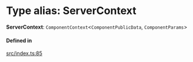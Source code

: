 # Type alias: ServerContext

 **ServerContext**: `ComponentContext`<`ComponentPublicData`, `ComponentParams`\>

#### Defined in

[src/index.ts:85](https://github.com/zjayers/AssembleJS/blob/e3653e0/src/index.ts#L85)
